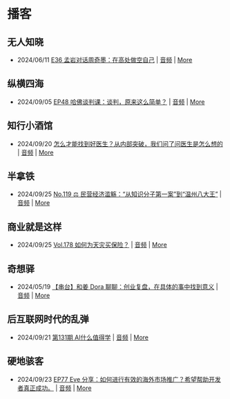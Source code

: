 # 播客

## 无人知晓
- 2024/06/11 [E36 孟岩对话周奇墨：在高处做空自己](https://www.xiaoyuzhoufm.com/episode/6667f31dc26e396a36eefe25) | [音频](https://dts-api.xiaoyuzhoufm.com/track/611719d3cb0b82e1df0ad29e/6667f31dc26e396a36eefe25/media.xyzcdn.net/ljJYPINg_uUnMMt8WMuIsiU41BZt.m4a) | [More](channels/%E6%97%A0%E4%BA%BA%E7%9F%A5%E6%99%93.md)

## 纵横四海
- 2024/09/05 [EP48 哈佛谈判课：谈判，原来这么简单？](https://www.ximalaya.com/sound/754241918) | [音频](https://aod.cos.tx.xmcdn.com/storages/77e6-audiofreehighqps/19/A7/GKwRIJIKrx3aBb03gQMLBlhR.m4a) | [More](channels/%E7%BA%B5%E6%A8%AA%E5%9B%9B%E6%B5%B7.md)

## 知行小酒馆
- 2024/09/20 [怎么才能找到好医生？从内部突破，我们问了问医生是怎么想的](https://www.xiaoyuzhoufm.com/episode/66ecea2ce7176e8a5cb2e562) | [音频](https://dts-api.xiaoyuzhoufm.com/track/6013f9f58e2f7ee375cf4216/66ecea2ce7176e8a5cb2e562/media.xyzcdn.net/lrIlgbJVJlkGApUvES2D8RUEs8Cr.m4a) | [More](channels/%E7%9F%A5%E8%A1%8C%E5%B0%8F%E9%85%92%E9%A6%86.md)

## 半拿铁
- 2024/09/25 [No.119 ⚖️ 民营经济滥觞：“从知识分子第一案”到“温州八大王”](https://www.ximalaya.com/sound/759532218) | [音频](https://tk.wavpub.com/WPDL_CpWhHmbZvdXXDqkLLbkRTTEJMakPWcHvQZbUMUkTSnXLbwGnkbjrKJBBuM-c5.m4a) | [More](channels/%E5%8D%8A%E6%8B%BF%E9%93%81.md)

## 商业就是这样
- 2024/09/25 [Vol.178 如何为天灾买保险？](https://www.ximalaya.com/sound/759837306) | [音频](https://aod.cos.tx.xmcdn.com/storages/a0aa-audiofreehighqps/32/12/GKwRIDoKydmAAL1MbAMVb8RX.m4a) | [More](channels/%E5%95%86%E4%B8%9A%E5%B0%B1%E6%98%AF%E8%BF%99%E6%A0%B7.md)

## 奇想驿
- 2024/05/19 [【串台】和姜 Dora 聊聊：创业复盘，在具体的事中找到意义](https://www.xiaoyuzhoufm.com/episode/664962d382b428eafd844366) | [音频](https://dts-api.xiaoyuzhoufm.com/track/6034daea97755b8fc9c66480/664962d382b428eafd844366/media.xyzcdn.net/llloyy2KoUURla1cgosxmkenwwHw.m4a) | [More](channels/%E5%A5%87%E6%83%B3%E9%A9%BF.md)

## 后互联网时代的乱弹
- 2024/09/21 [第131期 AI什么值得学](https://hosting.wavpub.cn/pie/ep131/) | [音频](https://tk.wavpub.com/WPDL_udUBuBwmykvujnfYAAZKVjHhqpbBTeaSfbQJcJeFvbXrtPcBnKNUmyeEgW-1f.mp3) | [More](channels/%E5%90%8E%E4%BA%92%E8%81%94%E7%BD%91%E6%97%B6%E4%BB%A3%E7%9A%84%E4%B9%B1%E5%BC%B9.md)

## 硬地骇客
- 2024/09/23 [EP77 Eve 分享：如何进行有效的海外市场推广？希望帮助开发者真正成功。](https://www.xiaoyuzhoufm.com/episode/66f17b562adfe48b83e2476c) | [音频](https://dts-api.xiaoyuzhoufm.com/track/640ee2438be5d40013fe4a87/66f17b562adfe48b83e2476c/media.xyzcdn.net/lhTnKijmA4lM4iZ9eR0m0Gpn-Uk7.m4a) | [More](channels/%E7%A1%AC%E5%9C%B0%E9%AA%87%E5%AE%A2.md)

